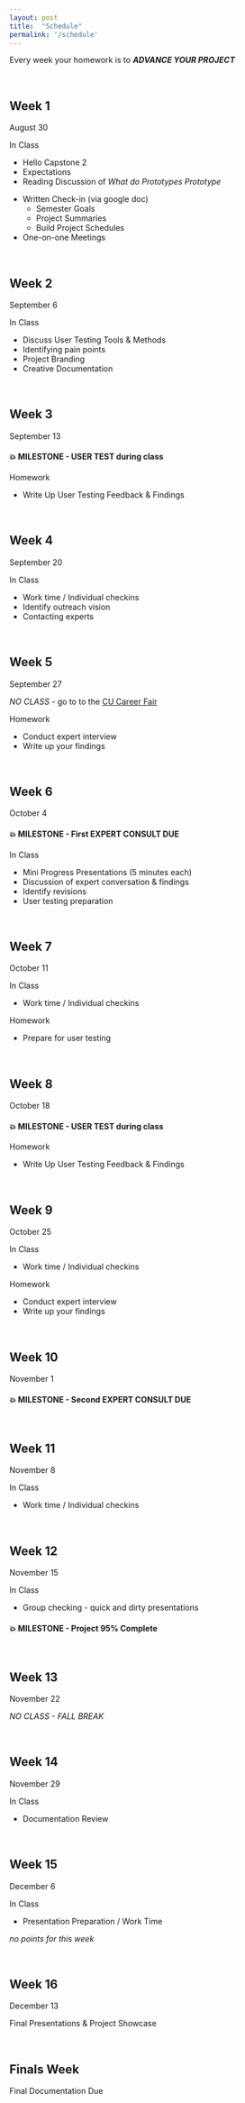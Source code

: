 ```yaml
---
layout: post
title:  "Schedule"
permalink: '/schedule'
---
```


Every week your homework is to ***ADVANCE YOUR PROJECT***

<br>

## Week 1

<span class="date">August 30</span>

<span class="underlined">In Class</span>

+ Hello Capstone 2
+ Expectations
+ Reading Discussion of *What do Prototypes Prototype*
<!-- + Prototype Activity -->
+ Written Check-in (via google doc)
  + Semester Goals
  + Project Summaries
  + Build Project Schedules
+ One-on-one Meetings

<!-- <span class="underlined">Homework</span>

+ Plan Prototyping Activity for your Project -->

<br>

## Week 2

<span class="date">September 6</span>

<!-- User testing -->

<span class="underlined">In Class</span>

+ Discuss User Testing Tools & Methods
+ Identifying pain points
+ Project Branding
+ Creative Documentation

<br>

## Week 3

<span class="date">September 13</span>

#### 💥 MILESTONE - USER TEST during class

<span class="underlined">Homework</span>

+ Write Up User Testing Feedback & Findings

<br>

## Week 4

<span class="date">September 20</span>

<span class="underlined">In Class</span>

+ Work time / Individual checkins
+ Identify outreach vision
+ Contacting experts

<!-- + Discussion of User Test Findings
+ Prototype Revisions -->

<br>

## Week 5

<span class="date">September 27</span>

*NO CLASS* - go to to the [CU Career Fair](http://www.colorado.edu/career/events-programs/career-fairs/fall-career-fairs)

<span class="underlined">Homework</span>

+ Conduct expert interview
+ Write up your findings

<br>

## Week 6

<span class="date">October 4</span>

#### 💥 MILESTONE - First EXPERT CONSULT DUE

<span class="underlined">In Class</span>

+ Mini Progress Presentations (5 minutes each)
+ Discussion of expert conversation & findings
+ Identify revisions
+ User testing preparation

<br>

## Week 7

<span class="date">October 11</span>

<span class="underlined">In Class</span>

+ Work time / Individual checkins

<span class="underlined">Homework</span>

+ Prepare for user testing

<br>

## Week 8

<span class="date">October 18</span>

#### 💥 MILESTONE - USER TEST during class

<span class="underlined">Homework</span>

+ Write Up User Testing Feedback & Findings

<br>

## Week 9

<span class="date">October 25</span>

<span class="underlined">In Class</span>

+ Work time / Individual checkins

<span class="underlined">Homework</span>

+ Conduct expert interview
+ Write up your findings

<br>

## Week 10

<span class="date">November 1</span>

#### 💥 MILESTONE - Second EXPERT CONSULT DUE

<br>

## Week 11

<span class="date">November 8</span>

<span class="underlined">In Class</span>

+ Work time / Individual checkins

<br>

## Week 12

<span class="date">November 15</span>

<span class="underlined">In Class</span>

+ Group checking - quick and dirty presentations

#### 💥 MILESTONE - Project 95% Complete

<br>

## Week 13

<span class="date">November 22</span>

*NO CLASS - FALL BREAK*


<br>

## Week 14

<span class="date">November 29</span>

<span class="underlined">In Class</span>

+ Documentation Review


<br>

## Week 15

<span class="date">December 6</span>

<span class="underlined">In Class</span>

+ Presentation Preparation / Work Time

*no points for this week*

<br>

## Week 16

<span class="date">December 13</span>

Final Presentations & Project Showcase

<br>

## Finals Week

Final Documentation Due

<br>

